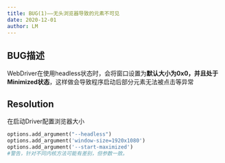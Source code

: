 ```yaml
---
title: BUG(1)——无头浏览器导致的元素不可见
date: 2020-12-01
author: LM
---
```


## BUG描述

WebDriver在使用headless状态时，会将窗口设置为**默认大小为0x0，并且处于Minimized状态**，这样做会导致程序启动后部分元素无法被点击等异常

## Resolution

在启动Driver配置浏览器大小

```python
options.add_argument("--headless")
options.add_argument('window-size=1920x1080')
options.add_argument('--start-maximized')
#警告，针对不同内核方法可能有差别，但参数一致。
```

